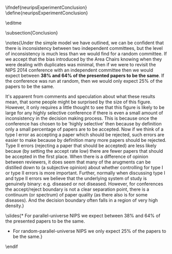 \ifndef{neuripsExperimentConclusion}
\define{neuripsExperimentConclusion}

\editme

\subsection{Conclusion}

\notes{Under the simple model we have outlined, we can be confident that there is inconsistency between two independent committees, but the level of inconsistency is much less than we would find for a random committee. If we accept that the bias introduced by the Area Chairs knowing when they were dealing with duplicates was minimal, then if we were to revisit the NIPS 2014 conference with an independent committee then we would expect between **38% and 64% of the presented papers to be the same**. If the conference was run at random, then we would only expect 25% of the papers to be the same.

It's apparent from comments and speculation about what these results mean, that some people might be surprised by the size of this figure. However, it only requires a little thought to see that this figure is likely to be large for any highly selective conference if there is even a small amount of inconsistency in the decision making process. This is because once the conference has chosen to be 'highly selective' then because by definition only a small percentage of papers are to be accepted. Now if we think of a type I error as accepting a paper which should be rejected, such errors are easier to make because by definition many more papers should be rejected. Type II errors (rejecting a paper that should be accepted) are less likely becaue (by setting the accept rate low) there are fewer papers that should be accepted in the first place. When there is a difference of opinion between reviewers, it does seem that many of the arugments can be distilled down to (a subjective opinion) about whether controlling for type I or type II errors is more important. Further, normally when discussing type I and type II errors we believe that the underlying system of study is genuinely binary: e.g. diseased or not diseased. However, for conferences the accept/reject boundary is not a clear separation point, there is a continuum (or spectrum) of paper quality (as there also is for some diseases). And the decision boundary often falls in a region of very high density.}

\slides{* For parallel-universe NIPS we expect between 38% and 64% of the presented papers to be the same. 
* For random-parallel-universe NIPS we only expect 25% of the papers to be the same.}

\endif
